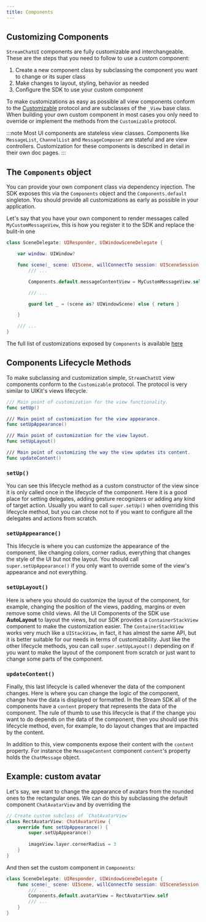 ```yaml
---
title: Components
---
```


## Customizing Components

`StreamChatUI` components are fully customizable and interchangeable. These are the steps that you need to follow to use a custom component:

1. Create a new component class by subclassing the component you want to change or its super class
1. Make changes to layout, styling, behavior as needed
1. Configure the SDK to use your custom component 

To make customizations as easy as possible all view components conform to the [Customizable](components#the-components-object) protocol and are subclasses of the `_View` base class. When building your own custom
component in most cases you only need to override or implement the methods from the `Customizable` protocol. 

:::note
Most UI components are stateless view classes. Components like `MessageList`, `ChannelList` and `MessageComposer` are stateful and are view controllers. Customization for these components is described in detail in their own doc pages.
:::


## The `Components` object

You can provide your own component class via dependency injection. The SDK exposes this via the `Components` object and the `Components.default` singleton. You should provide all customizations as early as possible in your application.

Let's say that you have your own component to render messages called `MyCustomMessageView`, this is how you register it to the SDK and replace the bulit-in one

```swift
class SceneDelegate: UIResponder, UIWindowSceneDelegate {

    var window: UIWindow?

    func scene(_ scene: UIScene, willConnectTo session: UISceneSession, options connectionOptions: UIScene.ConnectionOptions) {
        /// ...

        Components.default.messageContentView = MyCustomMessageView.self       

        /// ...

        guard let _ = (scene as? UIWindowScene) else { return }

    }

    /// ...
}
```

The full list of customizations exposed by `Components` is available [here](../common-content/reference-docs/stream-chat-ui/components.md#properties)

## Components Lifecycle Methods

To make subclassing and customization simple, `StreamChatUI` view components conform to the `Customizable` protocol. The protocol is very similar to UIKit's views lifecycle.

```swift
/// Main point of customization for the view functionality.
func setUp()

/// Main point of customization for the view appearance.
func setUpAppearance()

/// Main point of customization for the view layout.
func setUpLayout()

/// Main point of customizing the way the view updates its content.
func updateContent()
```

### `setUp()`
You can see this lifecycle method as a custom constructor of the view since it is only called once in the lifecycle of the component. Here it is a good place for setting delegates, adding gesture recognizers or adding any kind of target action. Usually you want to call `super.setUp()` when overriding this lifecycle method, but you can chose not to if you want to configure all the delegates and actions from scratch.

### `setUpAppearance()`
This lifecycle is where you can customize the appearance of the component, like changing colors, corner radius, everything that changes the style of the UI but not the layout. You should call `super.setUpAppearance()` if you only want to override some of the view's appearance and not everything.

### `setUpLayout()`
Here is where you should do customize the layout of the component, for example, changing the position of the views, padding, margins or even remove some child views. All the UI Components of the SDK use **AutoLayout** to layout the views, but our SDK provides a `ContainerStackView` component to make the customization easier. The `ContainerStackView` works very much like a `UIStackView`, in fact, it has almost the same API, but it is better suitable for our needs in terms of customizability. Just like the other lifecycle methods, you can call `super.setUpLayout()` depending on if you want to make the layout of the component from scratch or just want to change some parts of the component.

### `updateContent()`
Finally, this last lifecycle is called whenever the data of the component changes. Here is where you can change the logic of the component, change how the data is displayed or formatted. In the Stream SDK all of the components have a `content` propery that represents the data of the component. The rule of thumb to use this lifecycle is that if the change you want to do depends on the data of the component, then you should use this lifecycle method, even, for example, to do layout changes that are impacted by the content.

In addition to this, view components expose their content with the `content` property. For instance the `MessageContent` component `content`'s property holds the `ChatMessage` object.


## Example: custom avatar

Let's say, we want to change the appearance of avatars from the rounded ones to the rectangular ones. We can do this by subclassing the default component `ChatAvatarView` and by overriding the 

```swift
// Create custom subclass of `ChatAvatarView`
class RectAvatarView: ChatAvatarView {
    override func setUpAppearance() {
        super.setUpAppearance()
        
        imageView.layer.cornerRadius = 3
    }
}
```

And then set the custom component in `Components`:

```swift
class SceneDelegate: UIResponder, UIWindowSceneDelegate {
    func scene(_ scene: UIScene, willConnectTo session: UISceneSession, options connectionOptions: UIScene.ConnectionOptions) {
        /// ...
        Components.default.avatarView = RectAvatarView.self
        /// ...
    }
}
```
